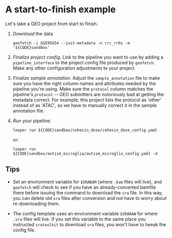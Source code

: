# A start-to-finish example

Let's take a GEO project from start to finish.


1. *Download* the data

    ```
    geofetch -i GSE95654 --just-metadata -n crc_rrbs -m '${CODE}sandbox'
    ```

2. *Finalize project config*. Link to the pipeline you want to use by adding a `pipeline_interface` to the project config file produced by `geofetch`. Make any other configuration adjustments to your project.

3. *Finalize sample annotation*. Adjust the `sample_annotation` file to make sure you have the right column names and attributes needed by the pipeline you're using. Make sure the `protocol` column matches the pipeline's `protocol` -- GEO submitters are notoriously bad at getting the metadata correct. For example,  this project lists the protocol as 'other' instead of as 'ATAC', so we have to manually correct it in the sample annotation file.

4. *Run* your pipeline:

    ```
    looper run ${CODE}sandbox/cohesin_dose/cohesin_dose_config.yaml
    ```

    or:

    ```
    looper run ${CODE}sandbox/autism_microglia/autism_microglia_config.yaml -d
    ```

## Tips

* Set an environment variable for `$SRABAM` (where `.bam` files will live), and `geofetch` will check to see if you have an already-converted bamfile there before issuing the command to download the `sra` file. In this way, you can delete old `sra` files after conversion and not have to worry about re-downloading them. 

* The config template uses an environment variable `$SRARAW` for where `.sra` files will live. If you set this variable to the same place you instructed `sratoolkit` to download `sra` files, you won't have to tweak the config file.
